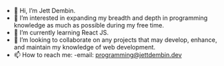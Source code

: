 - 👋 Hi, I’m Jett Dembin.
- 👀 I’m interested in expanding my breadth and depth in programming knowledge as much as possible during my free time.
- 🌱 I’m currently learning React JS.
- 💞️ I’m looking to collaborate on any projects that may develop, enhance, and maintain my knowledge of web development.
- 📫 How to reach me: 
      -email: programming@jettdembin.dev

<!---
jettdembin/jettdembin is a ✨ special ✨ repository because its `README.md` (this file) appears on your GitHub profile.
You can click the Preview link to take a look at your changes.
--->
